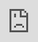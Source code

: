 ```yaml
---
title: Diversification
post_status: publish
featured_image: /_images/Diversification.jpeg
---
```


<iframe src="https://player.vimeo.com/video/847057088?badge=0&amp;autopause=0&amp;player_id=0&amp;app_id=58479" frameborder="0" allow="autoplay; fullscreen; picture-in-picture" allowfullscreen style="position:absolute;top:0;left:0;width:100%;height:100%;" title="023 Diversification"></iframe>

<div style="margin-bottom:30px;"></div>

## Transcript

Then there is another recommendation a lot of people give newcomers in the Bitcoin space. It's called diversification. They tell you it's important to diversify your money within cryptocurrencies so that you basically have more chances to make a higher profit in other cryptocurrencies that than Bitcoin. Because they say Bitcoin has reached a very high level of value already. That means you can't have these high gains anymore. 

But if we look at the market proportions, Bitcoin is still the dominating cryptocurrency. It was the first cryptocurrency at all. And it's the only cryptocurrency that cannot be censored, cannot be ceased, and cannot be changed by anyone unilaterally. And that's the big difference to all the other cryptocurrencies. Ethereum, for instance, might be a great system to run smart contracts etc., but it also has a leader, Vitalik Buterin and a foundation. And those guys basically decide on the future of Ethereum. It also had a pre-mine, which is a thing that didn't happen in Bitcoin. And so they say you should diversify your investment into other cryptocurrencies to be able to have higher gains in other cryptocurrencies. Well, but you see that in the last years, many cryptocurrencies that were hyped in 2018 or 19, like for instance, Ripple, Cardano, or Polygon and Solana, they have all been losing market share in recent years. And usually, it's that way that when the Bitcoin value goes up, all the other cryptocurrencies move with Bitcoin up. And if Bitcoin goes down, all the others also go down. So that kind of diversification in my eyes doesn't make any sense. If you want diversify, don't diversify in other cryptocurrencies. Diversify in gold or property or in your education, that's the best anyhow, but that's my personal opinion. I would not invest in Cardano or any other of these coins. 

And also, there's also another lesson to learn. Like in 2017, there were disagreements in the Bitcoin community about how big the block size of Bitcoin should be. And there were people who were opting for a bigger block size, meaning that more transactions fit into the blockchain in one block. And then there was the "small block fraction", basically, who said, no, that's not a good idea because, the bigger the blocks, the more difficult it will be for people in developing countries, who don't have good internet bandwidth. And internet is very expensive. It makes it difficult, more difficult for them to participate. And in the end there was a "block size war" about that. And the result of that was that the fraction who wanted the bigger blocks changed the Bitcoin software. And it came to a so-called hard fork, meaning we had the original Bitcoin and then we had a split up, a so-called hard fork, which then was Bitcoin Cash. And it goes to show that if there are differences in the consensus of Bitcoin, of how it should evolve in the future, then the chains split and we have a new cryptocurrency. And that was Bitcoin Cash. And the confusing thing about that for newbie is that they now see Bitcoin, Bitcoin Cash, Bitcoin SV, whose value went down since 2017, and now they come in and think, oh, that's a cheaper Bitcoin. I buy that Bitcoin. But actually it's not a cheaper Bitcoin, it's a complete different cryptocurrency. So, that's also important to note. And the resurgence of Bitcoin's dominance after 2017, where you also can see here on the chart the the Bitcoin dominance as we say, so like the market share of Bitcoin in all cryptocurrencies, went various deep down and Ethereum almost became the dominant cryptocurrency. And after that moment when Bitcoin regained its bigger market share, people like Lyn Alden or the famous investor, Michael Sailor, realized, okay, if Bitcoin can survive a hard fork like that, then I believe also that Bitcoin can survive future, let's say problems or difficulties. And even if there were technological innovations in the so-called alt-coins, which is everything that's not Bitcoin, then the Bitcoin developers would implement that into the Bitcoin code because if it's such a good invention that we can also use it in Bitcoin, then we can also use it in Bitcoin.
